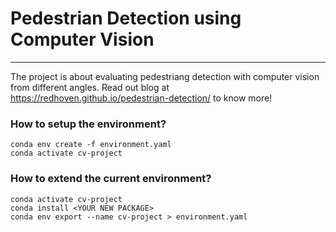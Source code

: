 # Pedestrian Detection using Computer Vision
---

The project is about evaluating pedestriang detection with computer vision from different angles.
Read out blog at https://redhoven.github.io/pedestrian-detection/ to know more!

### How to setup the environment?
```
conda env create -f environment.yaml
conda activate cv-project
```

### How to extend the current environment?
```
conda activate cv-project
conda install <YOUR NEW PACKAGE>
conda env export --name cv-project > environment.yaml
```
